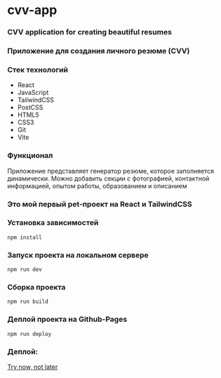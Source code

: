 # cvv-app

### CVV application for creating beautiful resumes

### Приложение для создания личного резюме (CVV)

### Стек технологий
- React
- JavaScript
- TailwindCSS
- PostCSS
- HTML5
- CSS3
- Git
- Vite

### Функционал
<p>Приложение представляет генератор резюме, которое заполняется динамически. Можно добавить секции с фотографией, контактной информацией,
опытом работы, образованием и описанием</p>

### Это мой первый pet-проект на React и TailwindCSS

### Установка зависимостей
`npm install`

### Запуск проекта на локальном сервере
`npm run dev`

### Сборка проекта
`npm run build`

### Деплой проекта на Github-Pages
`npm run deploy`

### Деплой: 
[Try now, not later](https://lively-begonia-680727.netlify.app/)
